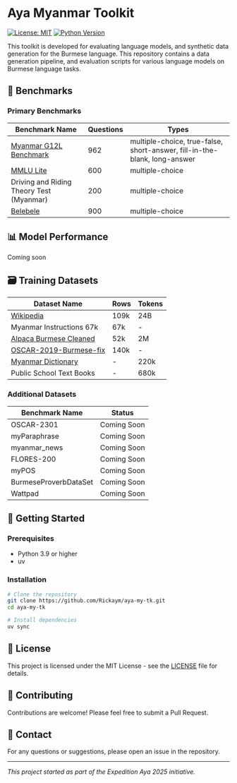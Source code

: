 # Aya Myanmar Toolkit
[![License: MIT](https://img.shields.io/badge/License-MIT-yellow.svg)](https://opensource.org/licenses/MIT)
[![Python Version](https://img.shields.io/badge/python-3.8%2B-blue.svg)](https://www.python.org/downloads/)

This toolkit is developed for evaluating language models, and synthetic data generation for the Burmese language. This repository contains a data generation pipeline, and evaluation scripts for various language models on Burmese language tasks.

## 🎯 Benchmarks

### Primary Benchmarks

| Benchmark Name | Questions | Types |
|--------------|------|------------|
| [Myanmar G12L Benchmark](https://huggingface.co/datasets/Rickaym/Myanmar-G12L-Benchmark) | 962 | multiple-choice, true-false, short-answer, fill-in-the-blank, long-answer |
| [MMLU Lite](https://huggingface.co/datasets/Rickaym/Burmese-MMLU-Lite) | 600 | multiple-choice  |
| Driving and Riding Theory Test (Myanmar) | 200 | multiple-choice  |
| [Belebele](https://huggingface.co/datasets/facebook/belebele/viewer/mya_Mymr?row=0&views%5B%5D=mya_mymr) | 900 | multiple-choice |


## 📊 Model Performance

Coming soon

## 🗃️ Training Datasets

| Dataset Name | Rows | Tokens |
|--------------|------|------------|
| [Wikipedia](https://huggingface.co/datasets/wikimedia/wikipedia) | 109k | 24B |
| Myanmar Instructions 67k | 67k | - |
| [Alpaca Burmese Cleaned](https://huggingface.co/datasets/saillab/alpaca-myanmar_burmese-cleaned) | 52k | 2M |
| [OSCAR-2019-Burmese-fix](https://huggingface.co/datasets/5w4n/OSCAR-2019-Burmese-fix) | 140k | - |
| [Myanmar Dictionary](https://huggingface.co/datasets/Rickaym/Burmese-Dictionary) | - | 220k |
| Public School Text Books | - | 680k |

### Additional Datasets

| Benchmark Name | Status |
|--------------|--------|
| OSCAR-2301 | Coming Soon |
| myParaphrase | Coming Soon |
| myanmar_news | Coming Soon |
| FLORES-200 | Coming Soon |
| myPOS | Coming Soon |
| BurmeseProverbDataSet | Coming Soon |
| Wattpad | Coming Soon |


## 🚀 Getting Started

### Prerequisites

- Python 3.9 or higher
- uv

### Installation

```bash
# Clone the repository
git clone https://github.com/Rickaym/aya-my-tk.git
cd aya-my-tk

# Install dependencies
uv sync
```

## 📝 License

This project is licensed under the MIT License - see the [LICENSE](LICENSE) file for details.

## 🤝 Contributing

Contributions are welcome! Please feel free to submit a Pull Request.

## 📧 Contact

For any questions or suggestions, please open an issue in the repository.

---
*This project started as part of the Expedition Aya 2025 initiative.*

